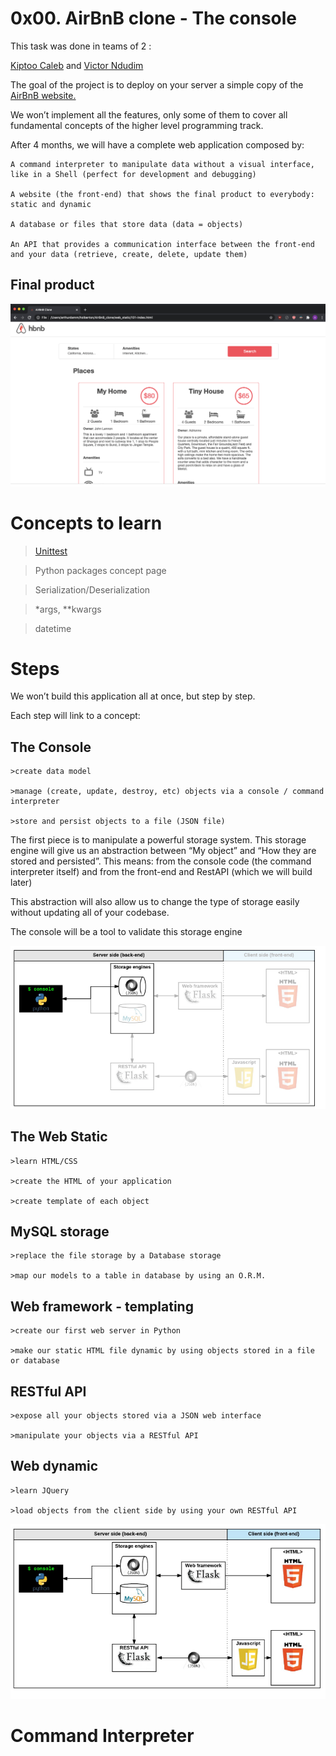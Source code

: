 # 0x00. AirBnB clone - The console

This task was done in teams of 2 :

[Kiptoo Caleb](https://github.com/kiptoobarchok) and [Victor Ndudim](https://github.com/Pa-vic)

The goal of the project is to deploy on your server a simple copy of the [AirBnB website.](https://intranet.alxswe.com/rltoken/m8g02HcD2ovrl_K-zulYBw)

We won’t implement all the features, only some of them to cover all fundamental concepts of the higher level programming track.

After 4 months, we will have a complete web application composed by:

    A command interpreter to manipulate data without a visual interface, like in a Shell (perfect for development and debugging)
    
    A website (the front-end) that shows the final product to everybody: static and dynamic
    
    A database or files that store data (data = objects)
    
    An API that provides a communication interface between the front-end and your data (retrieve, create, delete, update them)


## Final product

![Alt text](hbnb_screenshot.png)


# Concepts to learn

>[Unittest](https://intranet.alxswe.com/rltoken/87ml5W9WzLbH7yAJuGk_mA) 

>Python packages concept page

>Serialization/Deserialization

>*args, **kwargs

>datetime


# Steps

We won’t build this application all at once, but step by step.

Each step will link to a concept:

## The Console
    >create data model
    
    >manage (create, update, destroy, etc) objects via a console / command interpreter
    
    >store and persist objects to a file (JSON file)

The first piece is to manipulate a powerful storage system. This storage engine will give us an abstraction between “My object” and “How they are stored and persisted”. This means: from the console code (the command interpreter itself) and from the front-end and RestAPI (which we will build later)

This abstraction will also allow us to change the type of storage easily without updating all of your codebase.

The console will be a tool to validate this storage engine

![Alt text](<Screenshot from 2023-11-09 21-46-06-1.png>)


## The Web Static

    >learn HTML/CSS

    >create the HTML of your application

    >create template of each object


## MySQL storage

    >replace the file storage by a Database storage

    >map our models to a table in database by using an O.R.M.


## Web framework - templating
    >create our first web server in Python

    >make our static HTML file dynamic by using objects stored in a file or database

## RESTful API

    >expose all your objects stored via a JSON web interface

    >manipulate your objects via a RESTful API


## Web dynamic
    >learn JQuery

    >load objects from the client side by using your own RESTful API

![Alt text](<Screenshot from 2023-11-12 14-14-00-1.png>)


# Command Interpreter

